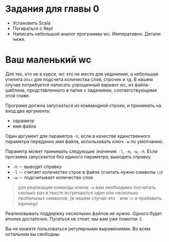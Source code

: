 Задания для главы 0
===================

  - Установить Scala
  - Погираться с Repl
  - Написать небольшой аналог программы wc. Императивно. Детали ниже.


Ваш маленький wc
================
Для тех, кто не в курсе, wc это не место для уединения, а небольшая
утилита `Unix` для подсчета количества слов, строчек и тд.
В нашем случае потребуется написать упрощенный вариант wc, из файла-
шаблона, представленного в папке с заданиями, соответствующими этой
главе.

Програма должна запускаться из коммандной строки, и принимать на вход
два аргумента:

 - параметр
 - имя файла

Один аргумент для параметра `-h`, если в качестве единственного
параметра переданно имя файла, использовать ключ `-w` по умолчанию.

Параметр может принимать следующие значения: `-l`, `-m`, `-w`, `-h`.
Если прогамма запускается без единого параметра, выводить справку.

 * `-h` -- выводит справку
 * `-l` -- считает количество строк в файле (считать нужно символы `\n`)
 * `-w` -- подсчитывает количество слов

> для реализации команды ключа `-w` вам необходимо посчитать сколько
раз в тексте встречаются один или несколько пробельных символов, (в
нашем случае это ` ` или `\n` и прибавить единицу)

Реализовывать поддержку нескольких файлов не нужно. Одного будет вполне
достаточно. Пугаться не стоит, мы вам уже помогли :).

Вы не можете пользоваться регулярными выражениями. Во всем остальном
вы свободны.

